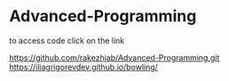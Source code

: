 # Advanced-Programming
 
 to access code click on the link
 
https://github.com/rakezhjab/Advanced-Programming.git
https://iliagrigorevdev.github.io/bowling/


